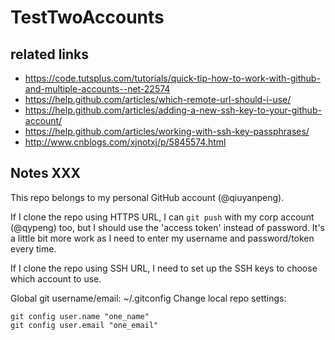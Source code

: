 # TestTwoAccounts

## related links
- https://code.tutsplus.com/tutorials/quick-tip-how-to-work-with-github-and-multiple-accounts--net-22574
- https://help.github.com/articles/which-remote-url-should-i-use/
- https://help.github.com/articles/adding-a-new-ssh-key-to-your-github-account/
- https://help.github.com/articles/working-with-ssh-key-passphrases/
- http://www.cnblogs.com/xjnotxj/p/5845574.html

## Notes XXX

This repo belongs to my personal GitHub account (@qiuyanpeng).

If I clone the repo using HTTPS URL, I can `git push` with my corp account (@qypeng) too,
but I should use the 'access token' instead of password.
It's a little bit more work as I need to enter my username and password/token every time.

If I clone the repo using SSH URL, I need to set up the SSH keys to choose which account to use.

Global git username/email: ~/.gitconfig
Change local repo settings: 

```
git config user.name "one_name"
git config user.email "one_email"
```

